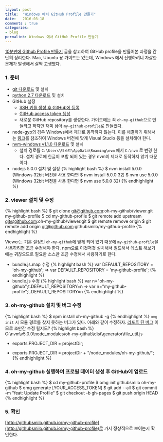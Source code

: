 ```yaml
---
layout: post
title:  "Windows 에서 GitHub Profile 만들기"
date:   2016-03-18
comments : true
categories:
- blog
permalink: Windows 에서 GitHub Profile 만들기
---
```


[10분만에 Github Profile 만들기](http://1ambda.github.io/create-github-profile-in-10-minutes) 글을 참고하여 GitHub profile을 만들어본 과정을 간단히 정리한다. Mac, Ubuntu 용 가이드는 있는데, Windows 에서 진행하려니 자잘한 문제가 발생해서 살짝 고생했다.

### 1. 준비
  * [git 다운로드](https://git-scm.com/download/win) 및 설치
  * [python 2.7 다운로드](https://www.python.org/downloads) 및 설치
  * GitHub 설정
    * [SSH 키를 생성 후 GitHub에 등록](https://help.github.com/articles/generating-an-ssh-key)
    * [GitHub access token 생성](https://github.com/settings/tokens/new)
    * 새로운 GitHub repository를 생성한다. 가이드에는 꼭 `oh-my-github`으로 만들라고 하지만 재미 삼아 `my-github-profile`로 만들었다.
  * node-gyp의 경우 Windows에서 제대로 동작하지 않는다. 이를 해결하기 위해서는 [링크](https://github.com/nodejs/node-gyp#installation)를 참조하여 Windows 버전에 맞게 Visual Studio 등을 설치해야 한다.
  * [nvm-windows v1.1.0 다운로드](https://github.com/coreybutler/nvm-windows/releases) 및 설치
    * 설치 경로를 `C:\Users\테스트\AppData\Roaming\nvm` 에서 `C:\nvm` 로 변경 한다. 설치 경로에 한글이 포함 되어 있는 경우 nvm이 제대로 동작하지 않기 때문이다.
  * nodejs 5.0.0 설치 및 설정
{% highlight bash %}
$ nvm install 5.0.0 (Windows 32bit 버전을 사용 한다면 $ nvm install 5.0.0 32)
$ nvm use 5.0.0 (Windows 32bit 버전을 사용 한다면 $ nvm use 5.0.0 32)
{% endhighlight %}

### 2. viewer 설치 및 수정
{% highlight bash %}
$ git clone git@github.com:oh-my-github/viewer.git my-github-profile
$ cd my-github-profile
$ git remote add upstream git@github.com:oh-my-github/viewer.git
$ git remote remove origin
$ git remote add origin git@github.com:githubsmilo/my-github-profile
{% endhighlight %}

Viewer는 기본 설정인 `oh-my-github`에 맞게 되어 있기 때문에 `my-github-profile`을 사용하려면 조금 수정해야 한다. npm으로 이것저것 설치해서 빌드해서 테스트 해보기에는 귀찮으므로 필요한 소스만 조금 수정해서 사용하기로 한다.

* bundle.js.map 수정
{% highlight bash %}
var DEFAULT_REPOSITORY = 'oh-my-github';
=>
var DEFAULT_REPOSITORY = 'my-github-profile';
{% endhighlight %}
* bundle.js 수정
{% highlight bash %}
var n="oh-my-github";t.DEFAULT_REPOSITORY=n
=>
var n="my-github-profile";t.DEFAULT_REPOSITORY=n
{% endhighlight %}

### 3. oh-my-github 설치 및 버그 수정
{% highlight bash %}
$ npm install oh-my-github -g
{% endhighlight %}
`omg init` 시 모듈 경로를 찾지 못하는 버그가 있다. 아래와 같이 수정하자. [리포트 된 버그](https://github.com/oh-my-github/oh-my-github/issues/19) 이므로 조만간 수정 될지도?
{% highlight bash %}
C:\nvm\v5.0.0\node_modules\oh-my-github\dist\generator\file_util.js

- exports.PROJECT_DIR = projectDir;
+ exports.PROJECT_DIR = projectDir + "/node_modules/oh-my-github/";
{% endhighlight %}

### 4. oh-my-github 실행하여 프로필 데이터 생성 후 GitHub에 업로드
{% highlight bash %}
$ cd my-github-profile
$ omg init githubsmilo oh-my-github
$ omg generate [YOUR_ACCESS_TOKEN]
$ git add --all
$ git commit -m "feat: Update Profile"
$ git checkout -b gh-pages
$ git push origin HEAD
{% endhighlight %}

### 5. 확인
[http://githubsmilo.github.io/my-github-profile](http://githubsmilo.github.io/my-github-profile)로 가서 정상적으로 보이는지 확인한다.

